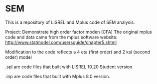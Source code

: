 # SEM
This is a repository of LISREL and Mplus code of SEM analysis. 

Project: Demonstrate high order factor moden (CFA) 
The original mplus code and data came from the mplus software website: http://www.statmodel.com/usersguide/chapter5.shtml

Modification to the code reflects a 4 eta (first order) and 2 ksi (second order) model 

.spl are code files that built with LISREL 10.20 Student version. 

.inp are code files that built with Mplus 8.0 version.


